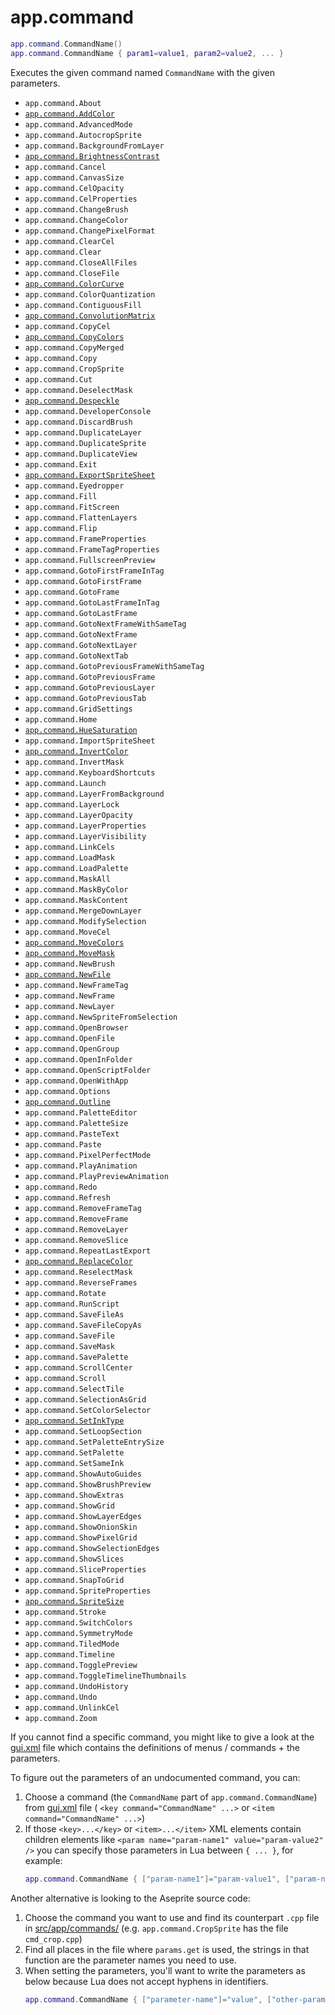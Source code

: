 # app.command

```lua
app.command.CommandName()
app.command.CommandName { param1=value1, param2=value2, ... }
```

Executes the given command named `CommandName` with the given
parameters.

* `app.command.About`
* [`app.command.AddColor`](command/AddColor.md#addcolor)
* `app.command.AdvancedMode`
* `app.command.AutocropSprite`
* `app.command.BackgroundFromLayer`
* [`app.command.BrightnessContrast`](command/BrightnessContrast.md#brightnesscontrast)
* `app.command.Cancel`
* `app.command.CanvasSize`
* `app.command.CelOpacity`
* `app.command.CelProperties`
* `app.command.ChangeBrush`
* `app.command.ChangeColor`
* `app.command.ChangePixelFormat`
* `app.command.ClearCel`
* `app.command.Clear`
* `app.command.CloseAllFiles`
* `app.command.CloseFile`
* [`app.command.ColorCurve`](command/ColorCurve.md#colorcurve)
* `app.command.ColorQuantization`
* `app.command.ContiguousFill`
* [`app.command.ConvolutionMatrix`](command/ConvolutionMatrix.md#convolutionmatrix)
* `app.command.CopyCel`
* [`app.command.CopyColors`](command/CopyColors.md#copycolors)
* `app.command.CopyMerged`
* `app.command.Copy`
* `app.command.CropSprite`
* `app.command.Cut`
* `app.command.DeselectMask`
* [`app.command.Despeckle`](command/Despeckle.md#despeckle)
* `app.command.DeveloperConsole`
* `app.command.DiscardBrush`
* `app.command.DuplicateLayer`
* `app.command.DuplicateSprite`
* `app.command.DuplicateView`
* `app.command.Exit`
* [`app.command.ExportSpriteSheet`](command/ExportSpriteSheet.md#exportspritesheet)
* `app.command.Eyedropper`
* `app.command.Fill`
* `app.command.FitScreen`
* `app.command.FlattenLayers`
* `app.command.Flip`
* `app.command.FrameProperties`
* `app.command.FrameTagProperties`
* `app.command.FullscreenPreview`
* `app.command.GotoFirstFrameInTag`
* `app.command.GotoFirstFrame`
* `app.command.GotoFrame`
* `app.command.GotoLastFrameInTag`
* `app.command.GotoLastFrame`
* `app.command.GotoNextFrameWithSameTag`
* `app.command.GotoNextFrame`
* `app.command.GotoNextLayer`
* `app.command.GotoNextTab`
* `app.command.GotoPreviousFrameWithSameTag`
* `app.command.GotoPreviousFrame`
* `app.command.GotoPreviousLayer`
* `app.command.GotoPreviousTab`
* `app.command.GridSettings`
* `app.command.Home`
* [`app.command.HueSaturation`](command/HueSaturation.md#huesaturation)
* `app.command.ImportSpriteSheet`
* [`app.command.InvertColor`](command/InvertColor.md#invertcolor)
* `app.command.InvertMask`
* `app.command.KeyboardShortcuts`
* `app.command.Launch`
* `app.command.LayerFromBackground`
* `app.command.LayerLock`
* `app.command.LayerOpacity`
* `app.command.LayerProperties`
* `app.command.LayerVisibility`
* `app.command.LinkCels`
* `app.command.LoadMask`
* `app.command.LoadPalette`
* `app.command.MaskAll`
* `app.command.MaskByColor`
* `app.command.MaskContent`
* `app.command.MergeDownLayer`
* `app.command.ModifySelection`
* `app.command.MoveCel`
* [`app.command.MoveColors`](command/MoveColors.md#movecolors)
* [`app.command.MoveMask`](command/MoveMask.md#movemask)
* `app.command.NewBrush`
* [`app.command.NewFile`](command/NewFile.md#newfile)
* `app.command.NewFrameTag`
* `app.command.NewFrame`
* `app.command.NewLayer`
* `app.command.NewSpriteFromSelection`
* `app.command.OpenBrowser`
* `app.command.OpenFile`
* `app.command.OpenGroup`
* `app.command.OpenInFolder`
* `app.command.OpenScriptFolder`
* `app.command.OpenWithApp`
* `app.command.Options`
* [`app.command.Outline`](command/Outline.md#outline)
* `app.command.PaletteEditor`
* `app.command.PaletteSize`
* `app.command.PasteText`
* `app.command.Paste`
* `app.command.PixelPerfectMode`
* `app.command.PlayAnimation`
* `app.command.PlayPreviewAnimation`
* `app.command.Redo`
* `app.command.Refresh`
* `app.command.RemoveFrameTag`
* `app.command.RemoveFrame`
* `app.command.RemoveLayer`
* `app.command.RemoveSlice`
* `app.command.RepeatLastExport`
* [`app.command.ReplaceColor`](command/ReplaceColor.md#replacecolor)
* `app.command.ReselectMask`
* `app.command.ReverseFrames`
* `app.command.Rotate`
* `app.command.RunScript`
* `app.command.SaveFileAs`
* `app.command.SaveFileCopyAs`
* `app.command.SaveFile`
* `app.command.SaveMask`
* `app.command.SavePalette`
* `app.command.ScrollCenter`
* `app.command.Scroll`
* `app.command.SelectTile`
* `app.command.SelectionAsGrid`
* `app.command.SetColorSelector`
* [`app.command.SetInkType`](command/SetInkType.md)
* `app.command.SetLoopSection`
* `app.command.SetPaletteEntrySize`
* `app.command.SetPalette`
* `app.command.SetSameInk`
* `app.command.ShowAutoGuides`
* `app.command.ShowBrushPreview`
* `app.command.ShowExtras`
* `app.command.ShowGrid`
* `app.command.ShowLayerEdges`
* `app.command.ShowOnionSkin`
* `app.command.ShowPixelGrid`
* `app.command.ShowSelectionEdges`
* `app.command.ShowSlices`
* `app.command.SliceProperties`
* `app.command.SnapToGrid`
* `app.command.SpriteProperties`
* [`app.command.SpriteSize`](command/SpriteSize.md)
* `app.command.Stroke`
* `app.command.SwitchColors`
* `app.command.SymmetryMode`
* `app.command.TiledMode`
* `app.command.Timeline`
* `app.command.TogglePreview`
* `app.command.ToggleTimelineThumbnails`
* `app.command.UndoHistory`
* `app.command.Undo`
* `app.command.UnlinkCel`
* `app.command.Zoom`

If you cannot find a specific command, you might like to give a look at the
[gui.xml](https://github.com/aseprite/aseprite/blob/master/data/gui.xml)
file which contains the definitions of menus / commands + the parameters.

To figure out the parameters of an undocumented command, you can:

1. Choose a command (the `CommandName` part of `app.command.CommandName`) from
   [gui.xml](https://github.com/aseprite/aseprite/blob/master/data/gui.xml) file
   ( `<key command="CommandName" ...>` or `<item command="CommandName" ...>`)
1. If those `<key>...</key>` or `<item>...</item>` XML elements contain children elements
   like `<param name="param-name1" value="param-value2" />`
   you can specify those parameters in Lua between `{ ... }`, for example:
   ```lua
   app.command.CommandName { ["param-name1"]="param-value1", ["param-name2"]="param-value2" }
   ```

Another alternative is looking to the Aseprite source code:

1. Choose the command you want to use and find its counterpart `.cpp` file
   in [src/app/commands/](https://github.com/aseprite/aseprite/tree/master/src/app/commands)
   (e.g. `app.command.CropSprite` has the file `cmd_crop.cpp`)
1. Find all places in the file where `params.get` is used, the strings
   in that function are the parameter names you need to use.
1. When setting the parameters, you'll want to write the parameters as
   below because Lua does not accept hyphens in identifiers.
   ```lua
   app.command.CommandName { ["parameter-name"]="value", ["other-parameter-name"]="otherValue" }
   ```
